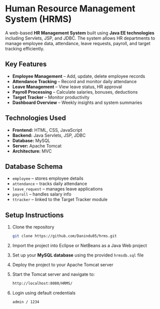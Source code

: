 
# Human Resource Management System (HRMS)

A  web-based **HR Management System** built using **Java EE technologies** including Servlets, JSP, and JDBC. The system allows HR departments to manage employee data, attendance, leave requests, payroll, and target tracking efficiently.

##  Key Features

-  **Employee Management** – Add, update, delete employee records  
-  **Attendance Tracking** – Record and monitor daily attendance  
-  **Leave Management** – View leave status, HR approval  
-  **Payroll Processing** – Calculate salaries, bonuses, deductions  
-  **Target Tracker** – Monitor productivity
-  **Dashboard Overview** – Weekly insights and system summaries  

## Technologies Used

- **Frontend:** HTML, CSS, JavaScript
- **Backend:** Java Servlets, JSP, JDBC  
- **Database:** MySQL  
- **Server:** Apache Tomcat  
- **Architecture:** MVC

## Database Schema

- `employee` – stores employee details  
- `attendance` – tracks daily attendance  
- `leave_request` – manages leave applications  
- `payroll` – handles salary info  
- `ttracker` – linked to the Target Tracker module

## Setup Instructions

1. Clone the repository  
   ```sh
   git clone https://github.com/Danindu05/hrms.git

2. Import the project into Eclipse or NetBeans as a Java Web project

3. Set up your **MySQL database** using the provided `hrmsdb.sql` file

4. Deploy the project to your Apache Tomcat server

5. Start the Tomcat server and navigate to:  
   ```sh
   http://localhost:8080/HRMS/
6. Login using default credentials
   ```sh
   admin / 1234





